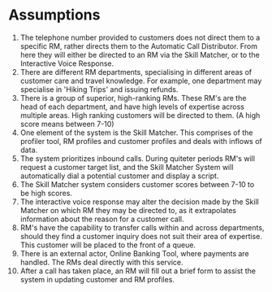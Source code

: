 # Assumptions

1. The telephone number provided to customers does not direct them to a specific RM, rather directs them to the Automatic Call Distributor. From here they will either be directed to an RM via the Skill Matcher, or to the Interactive Voice Response.
2. There are different RM departments, specialising in different areas of customer care and travel knowledge. For example, one department may specialise in 'Hiking Trips' and issuing refunds.
3. There is a group of superior, high-ranking RMs. These RM's are the head of each department, and have high levels of expertise across multiple areas. High ranking customers will be directed to them. (A high score means between 7-10)
4. One element of the system is the Skill Matcher. This comprises of the profiler tool, RM profiles and customer profiles and deals with inflows of data. 
5. The system prioritizes inbound calls. During quiteter periods RM's will request a customer target list, and the Skill Matcher System will automatically dial a potential customer and display a script. 
6. The Skill Matcher system considers customer scores between 7-10 to be high scores.
7. The interactive voice response may alter the decision made by the Skill Matcher on which RM they may be directed to, as it extrapolates information about the reason for a customer call. 
8. RM's have the capability to transfer calls within and across departments, should they find a customer inquiry does not suit their area of expertise. This customer will be placed to the front of a queue. 
9. There is an external actor, Online Banking Tool, where payments are handled. The RMs deal directly with this service.
10. After a call has taken place, an RM will fill out a brief form to assist the system in updating customer and RM profiles.
